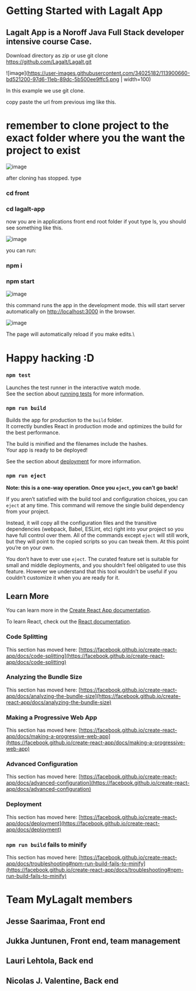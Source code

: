 # Getting Started with Lagalt App

## Lagalt App is a Noroff Java Full Stack developer intensive course Case.  

Download directory as zip 
or 
use git clone https://github.com/Lagalt/Lagalt.git

![image](https://user-images.githubusercontent.com/34025182/113900660-bd521200-97d6-11eb-89dc-5b500ee9ffc5.png | width=100)

In this example we use git clone.

copy paste the url from previous img like this.

# remember to clone project to the exact folder where you the want the project to exist

![image](https://user-images.githubusercontent.com/34025182/113901244-584aec00-97d7-11eb-866c-789b6dfe675d.png)

after cloning has stopped. 
type 
### cd front 
### cd lagalt-app

now you are in applications front end root folder
if yout type ls, you should see something like this.

![image](https://user-images.githubusercontent.com/34025182/113902060-2c7c3600-97d8-11eb-844f-abb685792637.png)

you can run:
### npm i
### npm start

![image](https://user-images.githubusercontent.com/34025182/113902358-76fdb280-97d8-11eb-9b90-0891b2bb6c92.png)


this command runs the app in the development mode.
this will start server automatically on [http://localhost:3000](http://localhost:3000) in the browser.

![image](https://user-images.githubusercontent.com/34025182/113902494-9e547f80-97d8-11eb-9e8e-f7703a179826.png)

The page will automatically reload if you make edits.\

# Happy hacking :D

### `npm test`

Launches the test runner in the interactive watch mode.\
See the section about [running tests](https://facebook.github.io/create-react-app/docs/running-tests) for more information.

### `npm run build`

Builds the app for production to the `build` folder.\
It correctly bundles React in production mode and optimizes the build for the best performance.

The build is minified and the filenames include the hashes.\
Your app is ready to be deployed!

See the section about [deployment](https://facebook.github.io/create-react-app/docs/deployment) for more information.

### `npm run eject`

**Note: this is a one-way operation. Once you `eject`, you can’t go back!**

If you aren’t satisfied with the build tool and configuration choices, you can `eject` at any time. This command will remove the single build dependency from your project.

Instead, it will copy all the configuration files and the transitive dependencies (webpack, Babel, ESLint, etc) right into your project so you have full control over them. All of the commands except `eject` will still work, but they will point to the copied scripts so you can tweak them. At this point you’re on your own.

You don’t have to ever use `eject`. The curated feature set is suitable for small and middle deployments, and you shouldn’t feel obligated to use this feature. However we understand that this tool wouldn’t be useful if you couldn’t customize it when you are ready for it.

## Learn More

You can learn more in the [Create React App documentation](https://facebook.github.io/create-react-app/docs/getting-started).

To learn React, check out the [React documentation](https://reactjs.org/).

### Code Splitting

This section has moved here: [https://facebook.github.io/create-react-app/docs/code-splitting](https://facebook.github.io/create-react-app/docs/code-splitting)

### Analyzing the Bundle Size

This section has moved here: [https://facebook.github.io/create-react-app/docs/analyzing-the-bundle-size](https://facebook.github.io/create-react-app/docs/analyzing-the-bundle-size)

### Making a Progressive Web App

This section has moved here: [https://facebook.github.io/create-react-app/docs/making-a-progressive-web-app](https://facebook.github.io/create-react-app/docs/making-a-progressive-web-app)

### Advanced Configuration

This section has moved here: [https://facebook.github.io/create-react-app/docs/advanced-configuration](https://facebook.github.io/create-react-app/docs/advanced-configuration)

### Deployment

This section has moved here: [https://facebook.github.io/create-react-app/docs/deployment](https://facebook.github.io/create-react-app/docs/deployment)

### `npm run build` fails to minify

This section has moved here: [https://facebook.github.io/create-react-app/docs/troubleshooting#npm-run-build-fails-to-minify](https://facebook.github.io/create-react-app/docs/troubleshooting#npm-run-build-fails-to-minify)



# Team MyLagalt members
## Jesse Saarimaa, Front end
## Jukka Juntunen, Front end, team management
## Lauri Lehtola, Back end
## Nicolas J. Valentine, Back end
